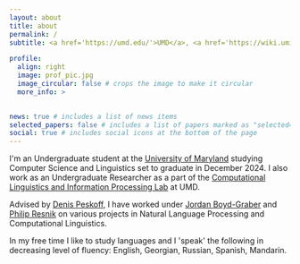 ```yaml
---
layout: about
title: about
permalink: /
subtitle: <a href='https://umd.edu/'>UMD</a>, <a href='https://wiki.umiacs.umd.edu/clip/index.php/Main_Page'>CLIP</a>

profile:
  align: right
  image: prof_pic.jpg
  image_circular: false # crops the image to make it circular
  more_info: >
    

news: true # includes a list of news items
selected_papers: false # includes a list of papers marked as "selected={true}"
social: true # includes social icons at the bottom of the page
---
```


I'm an Undergraduate student at the [University of Maryland](https://umd.edu/) studying Computer Science and Linguistics set to graduate in December 2024. I also work as an Undergraduate Researcher as a part of the [Computational Linguistics and Information Processing Lab](https://wiki.umiacs.umd.edu/clip/index.php/Main_Page) at UMD.

Advised by [Denis Peskoff](https://www.denis.ai), I have worked under [Jordan Boyd-Graber](https://users.umiacs.umd.edu/~jbg/) and [Philip Resnik](https://users.umiacs.umd.edu/~resnik/) on various projects in Natural Language Processing and Computational Linguistics.

In my free time I like to study languages and I 'speak' the following in decreasing level of fluency: English, Georgian, Russian, Spanish, Mandarin.
